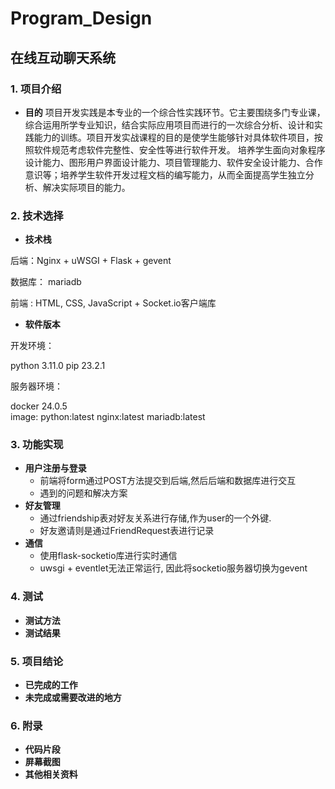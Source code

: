 # Program_Design

## 在线互动聊天系统

### 1. 项目介绍

* **目的**
  项目开发实践是本专业的一个综合性实践环节。它主要围绕多门专业课，综合运用所学专业知识，结合实际应用项目而进行的一次综合分析、设计和实践能力的训练。项目开发实战课程的目的是使学生能够针对具体软件项目，按照软件规范考虑软件完整性、安全性等进行软件开发。
  培养学生面向对象程序设计能力、图形用户界面设计能力、项目管理能力、软件安全设计能力、合作意识等；培养学生软件开发过程文档的编写能力，从而全面提高学生独立分析、解决实际项目的能力。

### 2. 技术选择

* **技术栈**

后端：Nginx + uWSGI + Flask + gevent

数据库： mariadb

前端 : HTML, CSS, JavaScript + Socket.io客户端库

* **软件版本**

开发环境：

python 3.11.0
pip 23.2.1


服务器环境：

docker 24.0.5  
image:
python:latest
nginx:latest
mariadb:latest

### 3. 功能实现

* **用户注册与登录**
  * 前端将form通过POST方法提交到后端,然后后端和数据库进行交互
  * 遇到的问题和解决方案
* **好友管理**
  * 通过friendship表对好友关系进行存储,作为user的一个外键.
  * 好友邀请则是通过FriendRequest表进行记录
* **通信**
  * 使用flask-socketio库进行实时通信
  * uwsgi + eventlet无法正常运行, 因此将socketio服务器切换为gevent

### 4. 测试

* **测试方法**
* **测试结果**

### 5. 项目结论

* **已完成的工作**
* **未完成或需要改进的地方**

### 6. 附录

* **代码片段**
* **屏幕截图**
* **其他相关资料**
